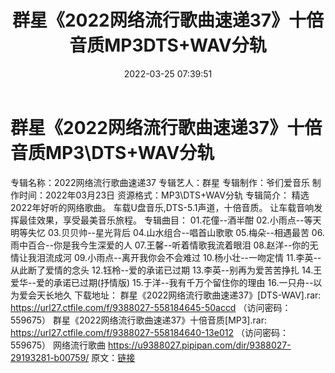 ﻿---
title: 群星《2022网络流行歌曲速递37》十倍音质MP3DTS+WAV分轨
date: 2022-03-25 07:39:51
categories: 新碟专辑、稀有等精品
tags: 华语中文
---
# 群星《2022网络流行歌曲速递37》十倍音质MP3\DTS+WAV分轨

专辑名称：2022网络流行歌曲速递37
专辑艺人：群星
专辑制作：爷们爱音乐
制作时间：2022年03月23日
资源格式：MP3\DTS+WAV分轨
专辑简介：
精选2022年好听的网络歌曲。
车载U盘音乐,DTS-5.1声道，十倍音质。
让车载音响发挥最佳效果，享受最美音乐旅程。
专辑曲目：
01.花僮--酒半酣
02.小雨点--等天明等失忆
03.贝贝帅--星光背后
04.山水组合--唱首山歌歌
05.梅朵--相遇最苦
06.雨中百合--你是我今生深爱的人
07.王馨--听着情歌我流着眼泪
08.赵洋--你的无情让我泪流成河
09.小雨点--离开我你会不会难过
10.杨小壮--一吻定情
11.李英--从此断了爱情的念头
12.钰柃--爱的承诺已过期
13.李英--别再为爱苦苦挣扎
14.王爱华--爱的承诺已过期(抒情版)
15.于洋--我有千万个留住你的理由
16.一只舟--以为爱会天长地久
下载地址：
群星《2022网络流行歌曲速递37》[DTS-WAV].rar: https://url27.ctfile.com/f/9388027-558184645-50accd
（访问密码：559675）
群星《2022网络流行歌曲速递37》十倍音质[MP3].rar: https://url27.ctfile.com/f/9388027-558184640-13e012
（访问密码：559675）
网络流行歌曲
https://u9388027.pipipan.com/dir/9388027-29193281-b00759/
原文：[链接](https://blog.sina.com.cn/s/blog_1647c7e7601030wdf.html)